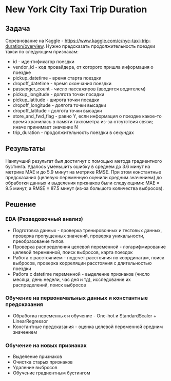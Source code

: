 # New York City Taxi Trip Duration
## Задача
Соревнование на Kaggle - https://www.kaggle.com/c/nyc-taxi-trip-duration/overview. Нужно предсказать продолжительность поездки такси по следующим признакам: 
* id - идентификатор поездки
* vendor_id - код провайдера, от которого пришла информация о поездке
* pickup_datetime - время старта поездки
* dropoff_datetime - время окончания поездки
* passenger_count - число пассажиров (вводится водителем)
* pickup_longitude - долгота точки посадки
* pickup_latitude - широта точки посадки
* dropoff_longitude - долгота точки высадки
* dropoff_latitude - долгота точки высадки
* store_and_fwd_flag - равно Y, если информация о поездке какое-то время хранилась в памяти таксометра из-за отсутствия связи; иначе принимает значение N
* trip_duration - продолжительность поездки в секундах
## Результаты
Наилучший результат был достигнут с помощью метода градиентного бустинга. Удалось уменьшить ошибку в среднем до 3.6 минут на метрике MAE и до 5.9 минут на метрике RMSE. При этом константные предсказания (целевую переменную оценили средним значением) до обработки данных и выделения признаков были следующими: MAE = 9.5 минут, а RMSE = 87.5 минут (из-за большого количества выбросов).
## Решение
### EDA (Разведовочный анализ)
* Подготовка данных - проверка тренировочных и тестовых данных, проверка пропущенных значений, проверка уникальности, преобразование типов
* Проверка распределения целевой переменной - логарифмирование целевой переменной, поиск выбросов, карта поездок
* Работа с расстоянием - подсчет расстояния по координатам, поиск выбросов, проверка корреляции расстояния с длительностью поездки
* Работа с datetime переменной - выделение признаков (число месяца, день недели, час дня и тд), исследование их распределений, поиск выбросов
### Обучение на первоначальных данных и константные предсказания
* Обработка переменных и обучение - One-hot и StandardScaler + LinearRegressor
* Константные предсказания - оценка целевой переменной средним значением
### Обучение на новых признаках
* Выделение признаков
* Очистка старых признаков
* Удаление выбросов
* Обучение градиентным бустингом
